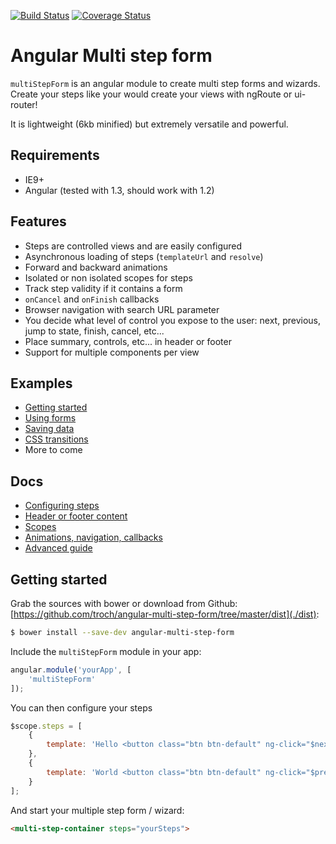 [![Build Status](https://travis-ci.org/troch/angular-multi-step-form.svg?branch=master)](https://travis-ci.org/troch/angular-multi-step-form)
[![Coverage Status](https://coveralls.io/repos/troch/angular-multi-step-form/badge.svg?branch=master)](https://coveralls.io/r/troch/angular-multi-step-form?branch=master)

# Angular Multi step form

`multiStepForm` is an angular module to create multi step forms and wizards. Create your steps like your would
create your views with ngRoute or ui-router!

It is lightweight (6kb minified) but extremely versatile and powerful.


## Requirements

- IE9+
- Angular (tested with 1.3, should work with 1.2)


## Features

- Steps are controlled views and are easily configured
- Asynchronous loading of steps (`templateUrl` and `resolve`)
- Forward and backward animations
- Isolated or non isolated scopes for steps
- Track step validity if it contains a form
- `onCancel` and `onFinish` callbacks
- Browser navigation with search URL parameter
- You decide what level of control you expose to the user: next, previous, jump to state, finish, cancel, etc...
- Place summary, controls, etc... in header or footer
- Support for multiple components per view


## Examples

- [Getting started](http://blog.reactandbethankful.com/angular-multi-step-form/#/getting-started)
- [Using forms](http://blog.reactandbethankful.com/angular-multi-step-form/#/using-forms)
- [Saving data](http://blog.reactandbethankful.com/angular-multi-step-form/#/saving-data)
- [CSS transitions](http://blog.reactandbethankful.com/angular-multi-step-form/#/css-transitions)
- More to come


## Docs

- [Configuring steps](./docs/configuring-steps.md)
- [Header or footer content](./docs/header-or-footer-content.md)
- [Scopes](./docs/scopes.md)
- [Animations, navigation, callbacks](./docs/steps-lifecycle.md)
- [Advanced guide](./docs/advanced-guide.md)


## Getting started

Grab the sources with bower or download from Github: [https://github.com/troch/angular-multi-step-form/tree/master/dist](./dist):

```sh
$ bower install --save-dev angular-multi-step-form
```

Include the `multiStepForm` module in your app:

```javascript
angular.module('yourApp', [
    'multiStepForm'
]);
```

You can then configure your steps

```javascript
$scope.steps = [
    {
        template: 'Hello <button class="btn btn-default" ng-click="$nextStep()">Next</button>'
    },
    {
        template: 'World <button class="btn btn-default" ng-click="$previousStep()">Previous</button>'
    }
];
```

And start your multiple step form / wizard:

```html
<multi-step-container steps="yourSteps">
```
